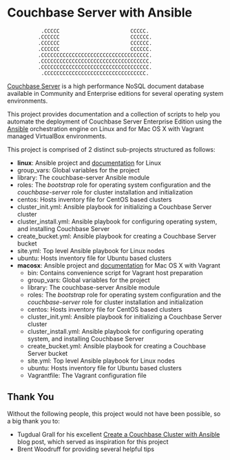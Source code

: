 # Couchbase Server with Ansible


               .CCCCC                       CCCCC.
              .CCCCCC                       CCCCCC.
              .CCCCCC                       CCCCCC.
              .CCCCCC                       CCCCCC.
              .CCCCCCCCCCCCCCCCCCCCCCCCCCCCCCCCCCC.
              .CCCCCCCCCCCCCCCCCCCCCCCCCCCCCCCCCCC.
              .CCCCCCCCCCCCCCCCCCCCCCCCCCCCCCCCCCC.
               .CCCCCCCCCCCCCCCCCCCCCCCCCCCCCCCCC.


[Couchbase Server](http://www.couchbase.com/couchbase-server/overview) is a
high performance NoSQL document database available in Community and Enterprise
editions for several operating system environments.

This project provides documentation and a collection of scripts to help you
automate the deployment of Couchbase Server Enterprise Edition using the
[Ansible](http://www.ansibleworks.com/) orchestration engine on Linux and
for Mac OS X with Vagrant managed VirtualBox environments.

This project is comprised of 2 distinct sub-projects structured as follows:

* **linux**: Ansible project and [documentation](https://github.com/couchbaselabs/couchbase-server-ansible/tree/master/linux#couchbase-server-with-ansible) for Linux
 * group_vars: Global variables for the project
 * library: The couchbase-server Ansible module
 * roles: The *bootstrap* role for operating system configuration and the
   *couchbase-server* role for cluster installation and initialization
 * centos: Hosts inventory file for CentOS based clusters
 * cluster_init.yml: Ansible playbook for initializing a Couchbase Server
   cluster
 * cluster_install.yml: Ansible playbook for configuring operating system,
   and installing Couchbase Server
 * create_bucket.yml: Ansible playbook for creating a Couchbase Server bucket
 * site.yml: Top level Ansible playbook for Linux nodes
 * ubuntu: Hosts inventory file for Ubuntu based clusters
* **macosx**: Ansible project and [documentation](https://github.com/couchbaselabs/couchbase-server-ansible/tree/master/macosx#couchbase-server-with-ansible) for Mac OS X with Vagrant
  * bin: Contains convenience script for Vagrant host preparation
  * group_vars: Global variables for the project
  * library: The couchbase-server Ansible module
  * roles: The *bootstrap* role for operating system configuration and the
    *couchbase-server* role for cluster installation and initialization
  * centos: Hosts inventory file for CentOS based clusters
  * cluster_init.yml: Ansible playbook for initializing a Couchbase Server
    cluster
  * cluster_install.yml: Ansible playbook for configuring operating system,
    and installing Couchbase Server
  * create_bucket.yml: Ansible playbook for creating a Couchbase Server bucket
  * site.yml: Top level Ansible playbook for Linux nodes
  * ubuntu: Hosts inventory file for Ubuntu based clusters
  * Vagrantfile: The Vagrant configuration file

## Thank You

Without the following people, this project would not have been possible, so
a big thank you to:

* Tugdual Grall for his excellent [Create a Couchbase Cluster with Ansible](http://blog.couchbase.com/create-couchbase-cluster-with-ansible)
blog post, which served as inspiration for this project
* Brent Woodruff for providing several helpful tips

